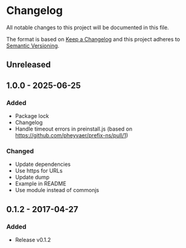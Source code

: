 # Changelog

All notable changes to this project will be documented in this file.

The format is based on [Keep a Changelog](http://keepachangelog.com/en/1.0.0/)
and this project adheres to [Semantic Versioning](http://semver.org/spec/v2.0.0.html).

## Unreleased

## 1.0.0 - 2025-06-25

### Added

- Package lock
- Changelog
- Handle timeout errors in preinstall.js (based on https://github.com/pheyvaer/prefix-ns/pull/1)

### Changed

- Update dependencies
- Use https for URLs
- Update dump
- Example in README
- Use module instead of commonjs

## 0.1.2 - 2017-04-27

### Added

- Release v0.1.2
